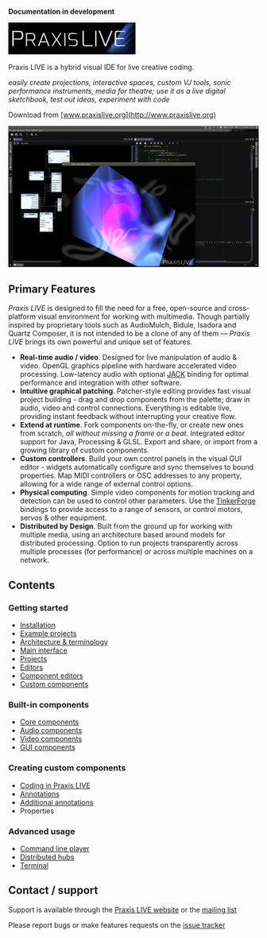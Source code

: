 **Documentation in development**

![Praxis LIVE logo](img/praxislive.png)

Praxis LIVE is a hybrid visual IDE for live creative coding.

_easily create projections, interactive spaces, custom VJ tools, sonic performance instruments, media for theatre; use it as a live digital sketchbook, test out ideas, experiment with code_

Download from [www.praxislive.org](http://www.praxislive.org)

![Praxis LIVE screenshot](img/PL2.jpg)

## Primary Features

_Praxis LIVE_ is designed to fill the need for a free, open-source and cross-platform visual environment for working with multimedia. Though partially inspired by proprietary tools such as AudioMulch, Bidule, Isadora and Quartz Composer, it is not intended to be a clone of any of them — _Praxis LIVE_ brings its own powerful and unique set of features.

* **Real-time audio / video**. Designed for live manipulation of audio & video. OpenGL graphics pipeline with hardware accelerated video processing. Low-latency audio with optional [JACK](http://www.jackaudio.org/) binding for optimal performance and integration with other software.
* **Intuitive graphical patching**. Patcher-style editing provides fast visual project building - drag and drop components from the palette; draw in audio, video and control connections. Everything is editable live, providing instant feedback without interrupting your creative flow.
* **Extend at runtime**. Fork components on-the-fly, or create new ones from scratch, _all without missing a frame or a beat_. Integrated editor support for Java, Processing & GLSL. Export and share, or import from a growing library of custom components.
* **Custom controllers**. Build your own control panels in the visual GUI editor - widgets automatically configure and sync themselves to bound properties. Map MIDI controllers or OSC addresses to any property, allowing for a wide range of external control options.
* **Physical computing**. Simple video components for motion tracking and detection can be used to control other parameters. Use the [TinkerForge](http://www.tinkerforge.com/) bindings to provide access to a range of sensors, or control motors, servos & other equipment.
* **Distributed by Design**. Built from the ground up for working with multiple media, using an architecture based around models for distributed processing. Option to run projects transparently across multiple processes (for performance) or across multiple machines on a network.

<h2>Contents</h2>

<h3>Getting started</h3>

* [Installation](installation.md)
* [Example projects](examples.md)
* [Architecture & terminology](architecture.md)
* [Main interface](main-interface.md)
* [Projects](projects.md)
* [Editors](editors.md)
* [Component editors](component-editors.md)
* [Custom components](custom-components.md)

<h3>Built-in components</h3>

* [Core components](components-core.md)
* [Audio components](components-audio.md)
* [Video components](components-video.md)
* [GUI components](components-gui.md)

<h3>Creating custom components</h3>

* [Coding in Praxis LIVE](coding.md)
* [Annotations](annotations.md)
* [Additional annotations](annotations-additional.md)
* Properties

<h3>Advanced usage</h3>

* [Command line player](cli-player.md)
* [Distributed hubs](distributed-hubs.md)
* [Terminal](terminal.md)

## Contact / support

Support is available through the [Praxis LIVE website](http://www.praxislive.org) or the [mailing list](http://groups.google.com/d/forum/praxis-live)

Please report bugs or make features requests on the [issue tracker](https://github.com/praxis-live/support/issues)


